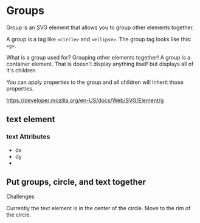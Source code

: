# Groups

Group is an SVG element that allows you to group other elements together. 

A group is a tag like `<circle>` and `<ellipse>`. The group tag looks like this: `<g>`. 

What is a group used for? Grouping other elements together! A group is a container element. That is doesn't display anything itself but displays all of it's children. 

You can apply properties to the group and all children will inherit those properties. 

https://developer.mozilla.org/en-US/docs/Web/SVG/Element/g

## text element


### text Attributes

- dx
- dy
- 


## Put groups, circle, and text together



Challenges

Currently the text element is in the center of the circle. Move to the rim of the circle. 



